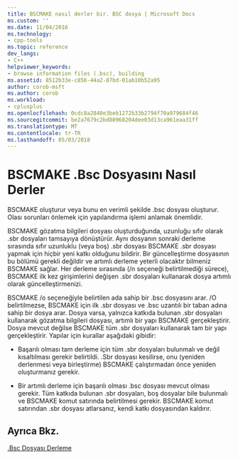 ```yaml
---
title: BSCMAKE nasıl derler bir. BSC dosya | Microsoft Docs
ms.custom: ''
ms.date: 11/04/2016
ms.technology:
- cpp-tools
ms.topic: reference
dev_langs:
- C++
helpviewer_keywords:
- browse information files (.bsc), building
ms.assetid: 8512b33e-c856-44a2-87bd-01ab10b52a95
author: corob-msft
ms.author: corob
ms.workload:
- cplusplus
ms.openlocfilehash: 0cdc8a2840e3beb1272b33b2794f70a979684f46
ms.sourcegitcommit: be2a7679c2bd80968204dee03d13ca961eaa31ff
ms.translationtype: MT
ms.contentlocale: tr-TR
ms.lasthandoff: 05/03/2018
---
```

# <a name="how-bscmake-builds-a-bsc-file"></a>BSCMAKE .Bsc Dosyasını Nasıl Derler
BSCMAKE oluşturur veya bunu en verimli şekilde .bsc dosyası oluşturur. Olası sorunları önlemek için yapılandırma işlemi anlamak önemlidir.  
  
 BSCMAKE gözatma bilgileri dosyası oluşturduğunda, uzunluğu sıfır olarak .sbr dosyaları tamsayıya dönüştürür. Aynı dosyanın sonraki derleme sırasında sıfır uzunluklu (veya boş) .sbr dosyası BSCMAKE .sbr dosyası yapmak için hiçbir yeni katkı olduğunu bildirir. Bir güncelleştirme dosyasının bu bölümü gerekli değildir ve artımlı derleme yeterli olacaktır bilmeniz BSCMAKE sağlar. Her derleme sırasında (/n seçeneği belirtilmediği sürece), BSCMAKE ilk kez girişimlerini değişen .sbr dosyaları kullanarak dosya artımlı olarak güncelleştirmenizi.  
  
 BSCMAKE /o seçeneğiyle belirtilen ada sahip bir .bsc dosyasını arar. /O belirtilmezse, BSCMAKE için ilk .sbr dosyası ve .bsc uzantılı bir taban adına sahip bir dosya arar. Dosya varsa, yalnızca katkıda bulunan .sbr dosyaları kullanarak gözatma bilgileri dosyası, artımlı bir yapı BSCMAKE gerçekleştirir. Dosya mevcut değilse BSCMAKE tüm .sbr dosyaları kullanarak tam bir yapı gerçekleştirir. Yapılar için kurallar aşağıdaki gibidir:  
  
-   Başarılı olması tam derleme için tüm .sbr dosyaları bulunmalı ve değil kısaltılması gerekir belirtildi. .Sbr dosyası kesilirse, onu (yeniden derlenmesi veya birleştirme) BSCMAKE çalıştırmadan önce yeniden oluşturmanız gerekir.  
  
-   Bir artımlı derleme için başarılı olması .bsc dosyası mevcut olması gerekir. Tüm katkıda bulunan .sbr dosyaları, boş dosyalar bile bulunmalı ve BSCMAKE komut satırında belirtilmesi gerekir. BSCMAKE komut satırından .sbr dosyası atlarsanız, kendi katkı dosyasından kaldırır.  
  
## <a name="see-also"></a>Ayrıca Bkz.  
 [.Bsc Dosyası Derleme](../../build/reference/building-a-dot-bsc-file.md)